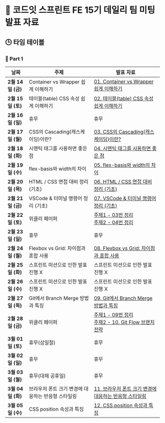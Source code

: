 # 🌟 코드잇 스프린트 FE 15기 데일리 팀 미팅 발표 자료

## 🕒 타임 테이블

### 📌 Part 1

| 날짜              | 주제                                               | 발표 자료                                                                                                        |
| ----------------- | -------------------------------------------------- | ---------------------------------------------------------------------------------------------------------------- |
| **2월 14일 (금)** | Container vs Wrapper 쉽게 이해하기                 | [01. Container vs Wrapper 쉽게 이해하기](./Part1/01_container_wrapper.md)                                        |
| **2월 15일 (토)** | 테이블(table) CSS 속성 쉽게 이해하기               | [02. 테이블(table) CSS 속성 쉽게 이해하기](./Part1/02_table_detail.md)                                           |
| **2월 16일 (일)** | 휴무                                               | 휴무                                                                                                             |
| **2월 17일 (월)** | CSS의 Cascading(캐스케이딩)이란?                   | [03. CSS의 Cascading(캐스케이딩)이란?](./Part1/03_cascading.md)                                                  |
| **2월 18일 (화)** | 시맨틱 태그를 사용하면 좋은 점                     | [04. 시맨틱 태그를 사용하면 좋은 점](./Part1/04_semantic_tag.md)                                                 |
| **2월 19일 (수)** | flex-basis와 width의 차이                          | [05. flex-basis와 width의 차이](./Part1/05_flex-basis_width.md)                                                  |
| **2월 20일 (목)** | HTML / CSS 면접 대비 정리 (기초)                   | [06. HTML / CSS 면접 대비 정리 (기초)](./Part1/06_practice_interview.md)                                         |
| **2월 21일 (금)** | VSCode & 터미널 명령어 정리 (기초)                 | [07. VSCode & 터미널 명령어 정리 (기초)](./Part1/07_vscode_command.md)                                           |
| **2월 22일 (토)** | 위클리 페이퍼                                      | [주제1 - 03번 정리](./Part1/03_cascading.md) <br/> [주제2 - 04번 정리](./Part1/04_semantic_tag.md)               |
| **2월 23일 (일)** | 휴무                                               | 휴무                                                                                                             |
| **2월 24일 (월)** | Flexbox vs Grid: 차이점과 혼합 사용                | [08. Flexbox vs Grid: 차이점과 혼합 사용](./Part1/08_flexbox_grid.md)                                            |
| **2월 25일 (화)** | 스프린트 미션으로 인한 발표 진행 X                 | 스프린트 미션으로 인한 발표 진행 X                                                                               |
| **2월 26일 (수)** | 스프린트 미션으로 인한 발표 진행 X                 | 스프린트 미션으로 인한 발표 진행 X                                                                               |
| **2월 27일 (목)** | Git에서 Branch Merge 방법과 특징                   | [09. Git에서 Branch Merge 방법과 특징](./Part1/09_branch_merge.md)                                               |
| **2월 28일 (금)** | 위클리 페이퍼                                      | [주제1 - 09번 정리](./Part1/09_branch_merge.md) <br/> [주제2 - 10. Git Flow 브랜치 전략](./Part1/10_git_flow.md) |
| **3월 01일 (토)** | 휴무(삼일절)                                       | 휴무                                                                                                             |
| **3월 02일 (일)** | 휴무                                               | 휴무                                                                                                             |
| **3월 03일 (월)** | 휴무(대체 공휴일)                                  | 휴무                                                                                                             |
| **3월 04일 (화)** | 브라우저 폰트 크기 변경에 대응하는 반응형 스타일링 | [11. 브라우저 폰트 크기 변경에 대응하는 반응형 스타일링](./Part1/11_responsive_fonts.md)                         |
| **3월 05일 (수)** | CSS position 속성과 특징                           | [12. CSS position 속성과 특징](./Part1/12_css_position.md)                                                       |
